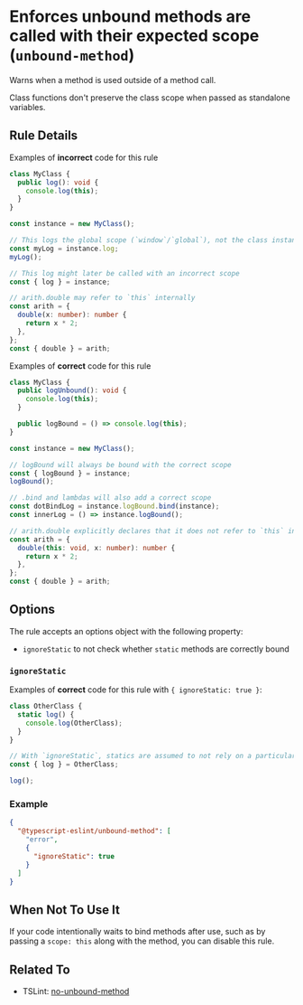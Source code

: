 # Enforces unbound methods are called with their expected scope (`unbound-method`)

Warns when a method is used outside of a method call.

Class functions don't preserve the class scope when passed as standalone variables.

## Rule Details

Examples of **incorrect** code for this rule

```ts
class MyClass {
  public log(): void {
    console.log(this);
  }
}

const instance = new MyClass();

// This logs the global scope (`window`/`global`), not the class instance
const myLog = instance.log;
myLog();

// This log might later be called with an incorrect scope
const { log } = instance;

// arith.double may refer to `this` internally
const arith = {
  double(x: number): number {
    return x * 2;
  },
};
const { double } = arith;
```

Examples of **correct** code for this rule

```ts
class MyClass {
  public logUnbound(): void {
    console.log(this);
  }

  public logBound = () => console.log(this);
}

const instance = new MyClass();

// logBound will always be bound with the correct scope
const { logBound } = instance;
logBound();

// .bind and lambdas will also add a correct scope
const dotBindLog = instance.logBound.bind(instance);
const innerLog = () => instance.logBound();

// arith.double explicitly declares that it does not refer to `this` internally
const arith = {
  double(this: void, x: number): number {
    return x * 2;
  },
};
const { double } = arith;
```

## Options

The rule accepts an options object with the following property:

- `ignoreStatic` to not check whether `static` methods are correctly bound

### `ignoreStatic`

Examples of **correct** code for this rule with `{ ignoreStatic: true }`:

```ts
class OtherClass {
  static log() {
    console.log(OtherClass);
  }
}

// With `ignoreStatic`, statics are assumed to not rely on a particular scope
const { log } = OtherClass;

log();
```

### Example

```json
{
  "@typescript-eslint/unbound-method": [
    "error",
    {
      "ignoreStatic": true
    }
  ]
}
```

## When Not To Use It

If your code intentionally waits to bind methods after use, such as by passing a `scope: this` along with the method, you can disable this rule.

## Related To

- TSLint: [no-unbound-method](https://palantir.github.io/tslint/rules/no-unbound-method/)
